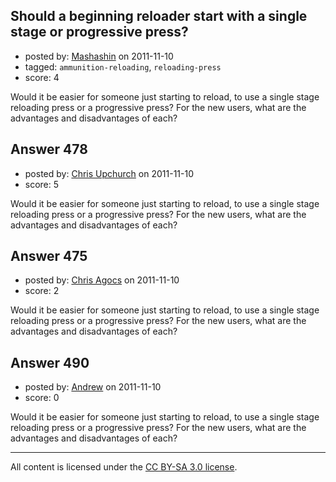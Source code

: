 ## Should a beginning reloader start with a single stage or progressive press?

- posted by: [Mashashin](https://stackexchange.com/users/-1/212-mashashin) on 2011-11-10
- tagged: `ammunition-reloading`, `reloading-press`
- score: 4

Would it be easier for someone just starting to reload, to use a single stage reloading press or a progressive press? For the new users, what are the advantages and disadvantages of each?


## Answer 478

- posted by: [Chris Upchurch](https://stackexchange.com/users/-1/79-chris-upchurch) on 2011-11-10
- score: 5

Would it be easier for someone just starting to reload, to use a single stage reloading press or a progressive press? For the new users, what are the advantages and disadvantages of each?


## Answer 475

- posted by: [Chris Agocs](https://stackexchange.com/users/-1/12-chris-agocs) on 2011-11-10
- score: 2

Would it be easier for someone just starting to reload, to use a single stage reloading press or a progressive press? For the new users, what are the advantages and disadvantages of each?


## Answer 490

- posted by: [Andrew](https://stackexchange.com/users/-1/17-andrew) on 2011-11-10
- score: 0

Would it be easier for someone just starting to reload, to use a single stage reloading press or a progressive press? For the new users, what are the advantages and disadvantages of each?



---

All content is licensed under the [CC BY-SA 3.0 license](https://creativecommons.org/licenses/by-sa/3.0/).
